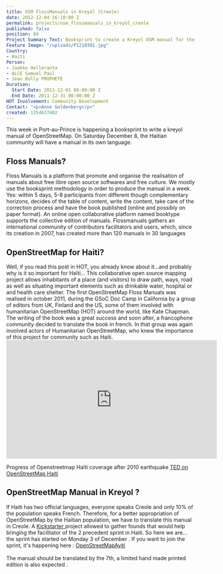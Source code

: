 ```yaml
---
title: OSM FlossManuals in Kreyòl (Creole)
date: 2012-12-04 16:10:00 Z
permalink: projects/osm_flossmanuals_in_kreyòl_creole
published: false
position: 84
Project Summary Text: Booksprint to create a Kreyol OSM manual for the Haitian community
Feature Image: "/uploads/P1210301.jpg"
Country:
- Haiti
Person:
- Jaakko Helleranta
- ALCE Samuel Paul
- Jean Bully PROPHETE
Duration:
  Start Date: 2011-12-01 00:00:00 Z
  End Date: 2011-12-31 00:00:00 Z
HOT Involvement: Community Development
Contact: "<p>Anne Goldenberg</p>"
created: 1354637402
---
```


<p>This week in Port-au-Prince is happening a booksprint to write a kreyol manual of OpenStreetMap. On Saturday December 8, the Haitian community will have a manual in its own language. <!--break--></p><h2>Floss Manuals?</h2><p>Floss Manuals is a platform that promote and organise the realisation of manuals about free libre open source softwares and free culture. We mostly use the booksprint methodology in order to produce the manual in a week. Yes: within 5 days, 5-8 participants from different though complementary horizons, decides of the table of content, write the content, take care of the correction process and have the book published (online and possibly on paper format). An online open collaborative platform named booktype supports the collective edition of manuals. Flossmanuals gathers an international community of contributors facilitators and users, which, since its creation in 2007, has created more than 120 manuals in 30 languages</p><h2>OpenStreetMap for Haiti?</h2><p>Well, if you read this post in HOT, you already know about it...and probably why is it so important for Haïti... This collaborative open source mapping project allows inhabitants of a place (and visitors) to draw path, ways, road as well as situating important elements such as drinkable water, hospital or and health care shelter. The first OpenStreetMap Floss Manuals was realised in october 2011, during the GSoC Doc Camp in California by a group of editors from UK, Finland and the US, some of them involved with humanitarian OpenStreetMap (HOT) around the world, like Kate Chapman. The writing of the book was a great success and soon after, a francophone community decided to translate the book in french. In that group was again involved actors of Humanitarian OpenStreetMap, who knew the importance of this project for community such as Haiti. <iframe src="http://www.youtube.com/embed/OF-JuFxhDT8" frameborder="0" width="560" height="315"></iframe></p><p>Progress of Openstreetmap Haïti coverage after 2010 earthquake <a href="http://itoworld.blogspot.com/2010/02/ito-world-at-ted-2010-project-haiti.html">TED on OpenStreetMap Haiti </a></p><h2>OpenStreetMap Manual in Kreyol ?</h2><p>If Haiti has two official languages, everyone speaks Creole and only 10% of the population speaks French. Therefore, for a better appropriation of OpenStreetMap by the Haitian population, we have to translate this manual in Creole. A <a href="http://www.kickstarter.com/projects/wonderchook/first-free-haiti-creole-openstreetmap-bookl">Kickstarter </a> project allowed to gather founds that would help bringing the facilitator of the 2 precedent sprint in Haiti. So here we are... the sprint has started on Monday 3 of December . If you want to join the sprint, it's happening here : <a href="http://fr.flossmanuals.net/ecrire/openstreetmapayiti/_edit/">OpenStreetMapAyiti</a><br><br>The manual should be translated by the 7th, a limited hand made printed edition is also expected .</p>

